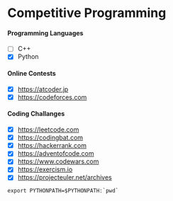 # Competitive Programming
#### Programming Languages
- [ ] C++
- [x] Python

#### Online Contests
- [x] https://atcoder.jp
- [x] https://codeforces.com

#### Coding Challanges
- [x] https://leetcode.com
- [x] https://codingbat.com
- [x] https://hackerrank.com
- [x] https://adventofcode.com
- [x] https://www.codewars.com
- [x] https://exercism.io
- [x] https://projecteuler.net/archives

```console
export PYTHONPATH=$PYTHONPATH:`pwd`
```
